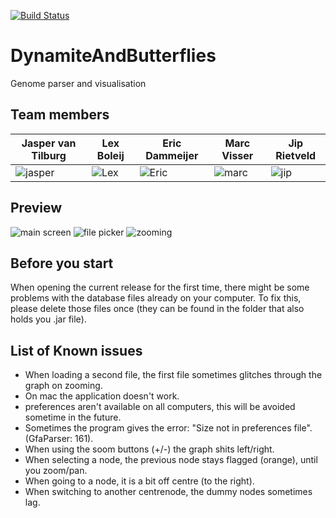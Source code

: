 [![Build Status](https://travis-ci.org/ProgrammingLife2017/DynamiteAndButterflies.svg?branch=master)](https://travis-ci.org/ProgrammingLife2017/DynamiteAndButterflies)

# DynamiteAndButterflies
Genome parser and visualisation

## Team members
| Jasper van Tilburg                        | Lex Boleij                             | Eric Dammeijer                          | Marc Visser                             | Jip Rietveld                           |
|-------------------------------------------|----------------------------------------|-----------------------------------------|-----------------------------------------|----------------------------------------|
| ![jasper](http://i.imgur.com/xHGjfa3.jpg) | ![Lex](http://i.imgur.com/s8z6wXz.jpg) | ![Eric](http://i.imgur.com/N381Hu6.jpg) | ![marc](http://i.imgur.com/3Y9fqJA.jpg) | ![jip](http://i.imgur.com/W3MpLr7.jpg) |
## Preview
![main screen](http://i.imgur.com/f3fXR66.png)
![file picker](http://i.imgur.com/4EkWHN8.png)
![zooming](http://i.imgur.com/qE3CEvL.png)

## Before you start
When opening the current release for the first time, there might be some problems with the database files already on your computer. To fix this, please delete those files once (they can be found in the folder that also holds you .jar file).

## List of Known issues
- When loading a second file, the first file sometimes glitches through the graph on zooming.
- On mac the application doesn't work.
- preferences aren't available on all computers, this will be avoided sometime in the future.
- Sometimes the program gives the error: "Size not in preferences file". (GfaParser: 161).
- When using the soom buttons (+/-) the graph shits left/right.
- When selecting a node, the previous node stays flagged (orange), until you zoom/pan.
- When going to a node, it is a bit off centre (to the right).
- When switching to another centrenode, the dummy nodes sometimes lag.
